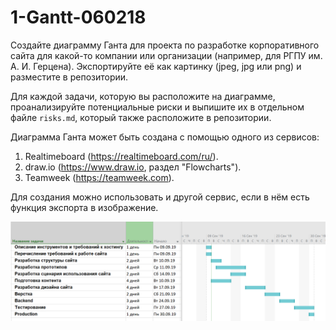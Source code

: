 # 1-Gantt-060218

Создайте диаграмму Ганта для проекта по разработке корпоративного сайта для какой-то компании или организации (например, для РГПУ им. А. И. Герцена). Экспортируйте её как картинку (jpeg, jpg или png) и разместите в репозитории. 

Для каждой задачи, которую вы расположите на диаграмме, проанализируйте потенциальные риски и выпишите их в отдельном файле `risks.md`, который также расположите в репозитории.

Диаграмма Ганта может быть создана с помощью одного из сервисов: 
1. Realtimeboard (https://realtimeboard.com/ru/).
2. draw.io (https://www.draw.io, раздел "Flowcharts").
3. Teamweek (https://teamweek.com).

Для создания можно использовать и другой сервис, если в нём есть функция экспорта в изображение.

![alt text](https://github.com/ctel-prj-mng/1-gantt-60218-MarinaSvistunova/blob/master/%D0%93%D0%B0%D0%BD%D1%82.png)
